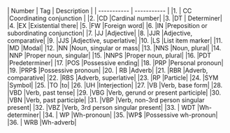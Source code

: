 | Number | Tag | Description |
| ----------- | ----------- |
|1.	 | CC	 |Coordinating conjunction |
|2.	 |CD	 |Cardinal number|
|3.	 |DT |	Determiner|
|4.	 |EX	 |Existential there|
|5.	 |FW	 |Foreign word|
|6.	 |IN	 |Preposition or subordinating conjunction|
|7.	 |JJ	 |Adjective|
|8.	 |JJR	 |Adjective, comparative|
|9.	 |JJS	 |Adjective, superlative|
|10.	 |LS	 |List item marker|
|11.	 |MD	 |Modal|
|12.	 |NN	 |Noun, singular or mass|
|13.	 |NNS	 |Noun, plural|
|14.	 |NNP	 |Proper noun, singular|
|15.	 |NNPS	 |Proper noun, plural|
|16.	 |PDT	 |Predeterminer|
|17.	 |POS	 |Possessive ending|
|18.	 |PRP	 |Personal pronoun|
|19.	 |PRP$	 |Possessive pronoun|
|20. |	RB	 |Adverb|
|21.	 |RBR	 |Adverb, comparative|
|22.	 |RBS	 |Adverb, superlative|
|23.	 |RP	 |Particle|
|24.	 |SYM	 |Symbol|
|25.	 |TO	 |to|
|26.	 |UH	 |Interjection|
|27.	 |VB	 |Verb, base form|
|28.	 |VBD	 |Verb, past tense|
|29.	 |VBG	 |Verb, gerund or present participle|
|30.	 |VBN	 |Verb, past participle|
|31.	 |VBP	 |Verb, non-3rd person singular present|
|32.	 |VBZ	 |Verb, 3rd person singular present|
|33. |	WDT	 |Wh-determiner|
|34. |	WP	 |Wh-pronoun|
|35.	 |WP$	 |Possessive wh-pronoun|
|36. |	WRB	 |Wh-adverb|
